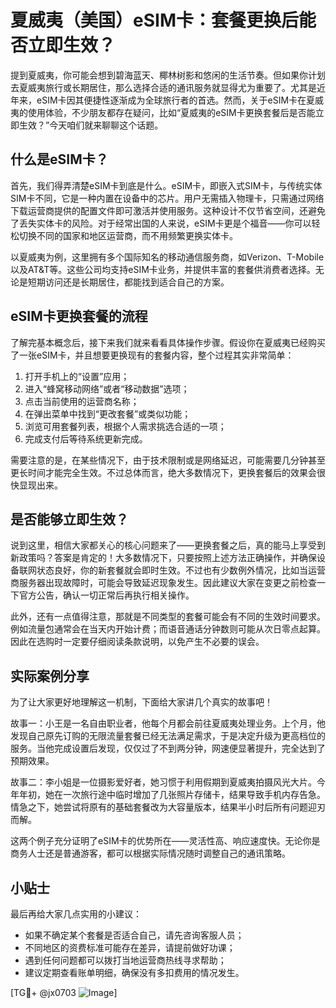 # 夏威夷（美国）eSIM卡：套餐更换后能否立即生效？

提到夏威夷，你可能会想到碧海蓝天、椰林树影和悠闲的生活节奏。但如果你计划去夏威夷旅行或长期居住，那么选择合适的通讯服务就显得尤为重要了。尤其是近年来，eSIM卡因其便捷性逐渐成为全球旅行者的首选。然而，关于eSIM卡在夏威夷的使用体验，不少朋友都存在疑问，比如“夏威夷的eSIM卡更换套餐后是否能立即生效？”今天咱们就来聊聊这个话题。

## 什么是eSIM卡？

首先，我们得弄清楚eSIM卡到底是什么。eSIM卡，即嵌入式SIM卡，与传统实体SIM卡不同，它是一种内置在设备中的芯片。用户无需插入物理卡，只需通过网络下载运营商提供的配置文件即可激活并使用服务。这种设计不仅节省空间，还避免了丢失实体卡的风险。对于经常出国的人来说，eSIM卡更是个福音——你可以轻松切换不同的国家和地区运营商，而不用频繁更换实体卡。

以夏威夷为例，这里拥有多个国际知名的移动通信服务商，如Verizon、T-Mobile以及AT&T等。这些公司均支持eSIM卡业务，并提供丰富的套餐供消费者选择。无论是短期访问还是长期居住，都能找到适合自己的方案。

## eSIM卡更换套餐的流程

了解完基本概念后，接下来我们就来看看具体操作步骤。假设你在夏威夷已经购买了一张eSIM卡，并且想要更换现有的套餐内容，整个过程其实非常简单：

1. 打开手机上的“设置”应用；
2. 进入“蜂窝移动网络”或者“移动数据”选项；
3. 点击当前使用的运营商名称；
4. 在弹出菜单中找到“更改套餐”或类似功能；
5. 浏览可用套餐列表，根据个人需求挑选合适的一项；
6. 完成支付后等待系统更新完成。

需要注意的是，在某些情况下，由于技术限制或是网络延迟，可能需要几分钟甚至更长时间才能完全生效。不过总体而言，绝大多数情况下，更换套餐后的效果会很快显现出来。

## 是否能够立即生效？

说到这里，相信大家都关心的核心问题来了——更换套餐之后，真的能马上享受到新政策吗？答案是肯定的！大多数情况下，只要按照上述方法正确操作，并确保设备联网状态良好，你的新套餐就会即时生效。不过也有少数例外情况，比如当运营商服务器出现故障时，可能会导致延迟现象发生。因此建议大家在变更之前检查一下官方公告，确认一切正常后再执行相关操作。

此外，还有一点值得注意，那就是不同类型的套餐可能会有不同的生效时间要求。例如流量包通常会在当天内开始计费；而语音通话分钟数则可能从次日零点起算。因此在选购时一定要仔细阅读条款说明，以免产生不必要的误会。

## 实际案例分享

为了让大家更好地理解这一机制，下面给大家讲几个真实的故事吧！

故事一：小王是一名自由职业者，他每个月都会前往夏威夷处理业务。上个月，他发现自己原先订购的无限流量套餐已经无法满足需求，于是决定升级为更高档位的服务。当他完成设置后发现，仅仅过了不到两分钟，网速便显著提升，完全达到了预期效果。

故事二：李小姐是一位摄影爱好者，她习惯于利用假期到夏威夷拍摄风光大片。今年年初，她在一次旅行途中临时增加了几张照片存储卡，结果导致手机内存告急。情急之下，她尝试将原有的基础套餐改为大容量版本，结果半小时后所有问题迎刃而解。

这两个例子充分证明了eSIM卡的优势所在——灵活性高、响应速度快。无论你是商务人士还是普通游客，都可以根据实际情况随时调整自己的通讯策略。

## 小贴士

最后再给大家几点实用的小建议：

- 如果不确定某个套餐是否适合自己，请先咨询客服人员；
- 不同地区的资费标准可能存在差异，请提前做好功课；
- 遇到任何问题都可以拨打当地运营商热线寻求帮助；
- 建议定期查看账单明细，确保没有多扣费用的情况发生。

[TG💪+ @jx0703 ![Image](https://github.com/user-attachments/assets/dbca1d08-cadb-493c-b0ec-ad6f7a83f270)]
